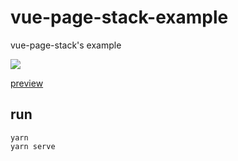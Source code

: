 # vue-page-stack-example
vue-page-stack's example

![](https://api.travis-ci.org/hezhongfeng/vue-page-stack-example.svg?branch=master)

[preview](https://hezhongfeng.github.io/vue-page-stack-example/)

## run
```
yarn
yarn serve
```
